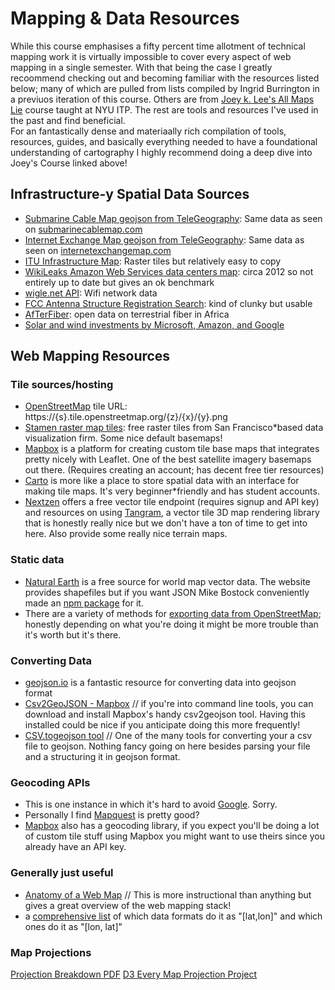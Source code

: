 # Mapping & Data Resources
While this course emphasises a fifty percent time allotment of technical mapping work it is virtually impossible to cover every aspect of web mapping in a single semester. With that being the case I greatly recoommend checking out and becoming familiar with the resources listed below; many of which are pulled from
lists compiled by Ingrid Burrington in a previuos iteration of this course. Others are from [Joey k. Lee's All Maps Lie](https://all-maps-lie-2020.netlify.app/) course taught at NYU ITP. The rest are tools and resources I've used in the past and find beneficial.
<br>
For an fantastically dense and materiaally rich compilation of tools, resources, guides, and basically everything needed to have a foundational understanding of cartography I highly recommend doing a deep dive into Joey's Course linked above!

## Infrastructure-y Spatial Data Sources
* [Submarine Cable Map geojson from TeleGeography](https://raw.githubusercontent.com/telegeography/www.submarinecablemap.com/master/public/api/v2/cable/cable*geo.json): Same data as seen on [submarinecablemap.com](http://submarinecablemap.com)
* [Internet Exchange Map geojson from TeleGeography](https://raw.githubusercontent.com/telegeography/www.internetexchangemap.com/master/public/api/v2/buildings.geojson): Same data as seen on [internetexchangemap.com](http://internetexchangemap.com)
* [ITU Infrastructure Map](https://www.itu.int/itu*d/tnd*map*public/): Raster tiles but relatively easy to copy
* [WikiLeaks Amazon Web Services data centers map](https://wikileaks.org/amazon*atlas/map/aws_geojson.json): circa 2012 so not entirely up to date but gives an ok benchmark
* [wigle.net API](https://api.wigle.net/): Wifi network data
* [FCC Antenna Structure Registration Search](https://wireless2.fcc.gov/UlsApp/AsrSearch/asrRegistrationSearch.jsp): kind of clunky but usable
* [AfTerFiber](https://afterfibre.nsrc.org/): open data on terrestrial fiber in Africa
* [Solar and wind investments by Microsoft, Amazon, and Google](https://gist.github.com/lifewinning/2428e0f73a7953cca6094e0ecb5d506b)

## Web Mapping Resources

### Tile sources/hosting
* [OpenStreetMap](http://openstreetmap.org) tile URL: https://{s}.tile.openstreetmap.org/{z}/{x}/{y}.png
* [Stamen raster map tiles](http://maps.stamen.com/): free raster tiles from San Francisco*based data visualization firm. Some nice default basemaps!
* [Mapbox](http://mapbox.com) is a platform for creating custom tile base maps that integrates pretty nicely with Leaflet. One of the best satellite imagery basemaps out there. (Requires creating an account; has decent free tier resources)
* [Carto](https://carto.com/help/getting*started/student*accounts/) is more like a place to store spatial data with an interface for making tile maps. It's very beginner*friendly and has student accounts. 
* [Nextzen](https://www.nextzen.org/) offers a free vector tile endpoint (requires signup and API key) and resources on using [Tangram](https://play.tangram.city/), a vector tile 3D map rendering library that is honestly really nice but we don't have a ton of time to get into here. Also provide some really nice terrain maps.

### Static data
* [Natural Earth](https://www.naturalearthdata.com/) is a free source for world map vector data. The website provides shapefiles but if you want JSON Mike Bostock conveniently made an [npm package](https://unpkg.com/browse/world*atlas@2.0.2/) for it. 
* There are a variety of methods for [exporting data from OpenStreetMap](https://wiki.openstreetmap.org/wiki/Downloading_data); honestly depending on what you're doing it might be more trouble than it's worth but it's there. 

### Converting Data
* [geojson.io](http://geojson.io) is a fantastic resource for converting data into geojson format
* [Csv2GeoJSON - Mapbox](https://github.com/mapbox/csv2geojson) // if you're into command line tools, you can download and install Mapbox's handy csv2geojson tool. Having this installed could be nice if you anticipate doing this more frequently!
* [CSV.togeojson tool](http://csv.togeojson.com/) // One of the many tools for converting your a csv file to geojson. Nothing fancy going on here besides parsing your file and a structuring it in geojson format.

### Geocoding APIs
* This is one instance in which it's hard to avoid [Google](https://developers.google.com/maps/documentation/geocoding/start). Sorry. 
* Personally I find [Mapquest](https://developer.mapquest.com/documentation/geocoding*api/) is pretty good?
* [Mapbox](https://docs.mapbox.com/api/search/geocoding/) also has a geocoding library, if you expect you'll be doing a lot of custom tile stuff using Mapbox you might want to use theirs since you already have an API key. 

### Generally just useful
* [Anatomy of a Web Map](http://maptime.io/anatomy-of-a-web-map/#0) // This is more instructional than anything but gives a great overview of the web mapping stack!
* a [comprehensive list](https://macwright.com/lonlat/) of which data formats do it as "[lat,lon]" and which ones do it as "[lon, lat]"

### Map Projections
[Projection Breakdown PDF](https://www.humbleisd.net/cms/lib2/TX01001414/Centricity/Domain/3635/Map%20Projections.pdf)
[D3 Every Map Projection Project](https://bl.ocks.org/mbostock/29cddc0006f8b98eff12e60dd08f59a7)